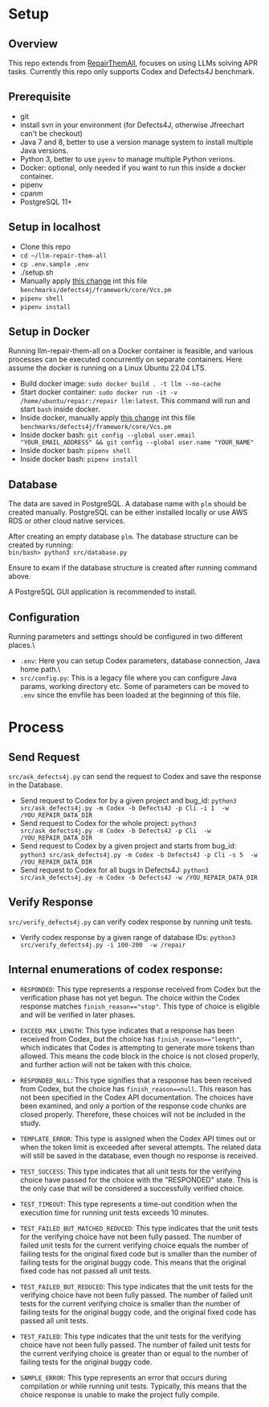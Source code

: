 # Setup

## Overview
This repo extends from [RepairThemAll](https://github.com/program-repair/RepairThemAll), focuses on using LLMs solving APR tasks. Currently this repo only supports Codex and Defects4J benchmark.

## Prerequisite
  * git
  * install svn in your environment (for Defects4J, otherwise Jfreechart can't be checkout)
  * Java 7 and 8, better to use a version manage system to install multiple Java versions.
  * Python 3, better to use `pyenv` to manage multiple Python verions.
  * Docker: optional, only needed if you want to run this inside a docker container.
  * pipenv
  * cpanm
  * PostgreSQL 11+
 
## Setup in localhost
  * Clone this repo
  * `cd ~/llm-repair-them-all`
  * `cp .env.sample .env`
  * ./setup.sh
  * Manually apply [this change](https://github.com/rjust/defects4j/pull/499) int this file `benchmarks/defects4j/framework/core/Vcs.pm`
  * `pipenv shell`
  * `pipenv install`
  
## Setup in Docker
Running llm-repair-them-all on a Docker container is feasible, and various processes can be executed concurrently on separate containers. Here assume the docker is running on a Linux Ubuntu 22.04 LTS.
* Build docker image: `sudo docker build . -t llm --no-cache`
* Start docker container: `sudo docker run -it -v /home/ubuntu/repair:/repair llm:latest`. This command will run and start `bash` inside docker.
* Inside docker, manually apply [this change](https://github.com/rjust/defects4j/pull/499) int this file `benchmarks/defects4j/framework/core/Vcs.pm`
* Inside docker bash: `git config --global user.email "YOUR_EMAIL_ADDRESS" && git config --global user.name "YOUR_NAME"`
* Inside docker bash: `pipenv shell`
* Inside docker bash: `pipenv install`

## Database
The data are saved in PostgreSQL. A database name with `plm` should be created manually. PostgreSQL can be either installed locally or use AWS RDS or other cloud native services.

After creating an empty database `plm`. The database structure can be created by running:\
`bin/bash> python3 src/database.py`

Ensure to exam if the database structure is created after running command above.

A PostgreSQL GUI application is recommended to install.

## Configuration
Running parameters and settings should be configured in two different places.\
* `.env`: Here you can setup Codex parameters, database connection, Java home path.\
* `src/config.py`: This is a legacy file where you can configure Java params, working directory etc. Some of parameters can be moved to `.env` since the envfile has been loaded at the beginning of this file.

# Process
## Send Request
`src/ask_defects4j.py` can send the request to Codex and save the response in the Database.
* Send request to Codex for by a given project and bug_id: `python3 src/ask_defects4j.py -m Codex -b Defects4J -p Cli -i 1  -w /YOU_REPAIR_DATA_DIR`
* Send request to Codex for the whole project: `python3 src/ask_defects4j.py -m Codex -b Defects4J -p Cli  -w /YOU_REPAIR_DATA_DIR`
* Send request to Codex by a given project and starts from bug_id: `python3 src/ask_defects4j.py -m Codex -b Defects4J -p Cli -s 5  -w /YOU_REPAIR_DATA_DIR`
* Send request to Codex for all bugs in Defects4J: `python3 src/ask_defects4j.py -m Codex -b Defects4J -w /YOU_REPAIR_DATA_DIR`

## Verify Response
`src/verify_defects4j.py` can verify codex response by running unit tests.
* Verify codex response by a given range of database IDs: `python3 src/verify_defects4j.py -i 100-200  -w /repair`

## Internal enumerations of codex response:
* `RESPONDED`: This type represents a response received from Codex but the verification phase has not yet begun. The choice within the Codex response matches `finish_reason=="stop"`. This type of choice is eligible and will be verified in later phases.

* `EXCEED_MAX_LENGTH`: This type indicates that a response has been received from Codex, but the choice has `finish_reason=="length"`, which indicates that Codex is attempting to generate more tokens than allowed. This means the code block in the choice is not closed properly, and further action will not be taken with this choice.

* `RESPONDED_NULL`: This type signifies that a response has been received from Codex, but the choice has `finish_reason==null`. This reason has not been specified in the Codex API documentation. The choices have been examined, and only a portion of the response code chunks are closed properly. Therefore, these choices will not be included in the study.

* `TEMPLATE_ERROR`: This type is assigned when the Codex API times out or when the token limit is exceeded after several attempts. The related data will still be saved in the database, even though no response is received.

* `TEST_SUCCESS`: This type indicates that all unit tests for the verifying choice have passed for the choice with the "RESPONDED" state. This is the only case that will be considered a successfully verified choice.

* `TEST_TIMEOUT`: This type represents a time-out condition when the execution time for running unit tests exceeds 10 minutes.

* `TEST_FAILED_BUT_MATCHED_REDUCED`: This type indicates that the unit tests for the verifying choice have not been fully passed. The number of failed unit tests for the current verifying choice equals the number of failing tests for the original fixed code but is smaller than the number of failing tests for the original buggy code. This means that the original fixed code has not passed all unit tests.

* `TEST_FAILED_BUT_REDUCED`: This type indicates that the unit tests for the verifying choice have not been fully passed. The number of failed unit tests for the current verifying choice is smaller than the number of failing tests for the original buggy code, and the original fixed code has passed all unit tests.

* `TEST_FAILED`: This type indicates that the unit tests for the verifying choice have not been fully passed. The number of failed unit tests for the current verifying choice is greater than or equal to the number of failing tests for the original buggy code.

* `SAMPLE_ERROR`: This type represents an error that occurs during compilation or while running unit tests. Typically, this means that the choice response is unable to make the project fully compile.
